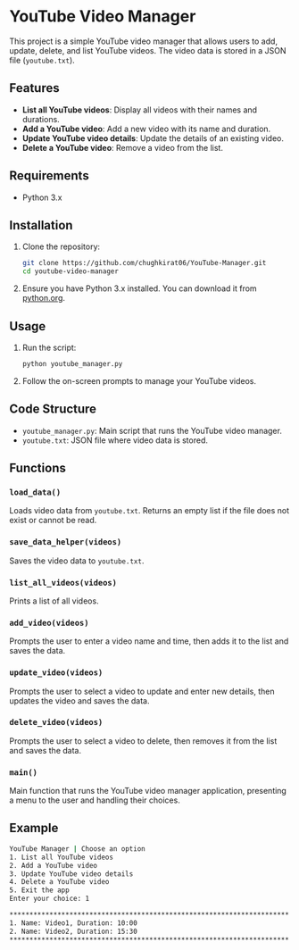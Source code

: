 # YouTube Video Manager

This project is a simple YouTube video manager that allows users to add, update, delete, and list YouTube videos. The video data is stored in a JSON file (`youtube.txt`).

## Features

- **List all YouTube videos**: Display all videos with their names and durations.
- **Add a YouTube video**: Add a new video with its name and duration.
- **Update YouTube video details**: Update the details of an existing video.
- **Delete a YouTube video**: Remove a video from the list.

## Requirements

- Python 3.x

## Installation

1. Clone the repository:
    ```bash
    git clone https://github.com/chughkirat06/YouTube-Manager.git
    cd youtube-video-manager
    ```

2. Ensure you have Python 3.x installed. You can download it from [python.org](https://www.python.org/downloads/).

## Usage

1. Run the script:
    ```bash
    python youtube_manager.py
    ```

2. Follow the on-screen prompts to manage your YouTube videos.

## Code Structure

- `youtube_manager.py`: Main script that runs the YouTube video manager.
- `youtube.txt`: JSON file where video data is stored.

## Functions

### `load_data()`

Loads video data from `youtube.txt`. Returns an empty list if the file does not exist or cannot be read.

### `save_data_helper(videos)`

Saves the video data to `youtube.txt`.

### `list_all_videos(videos)`

Prints a list of all videos.

### `add_video(videos)`

Prompts the user to enter a video name and time, then adds it to the list and saves the data.

### `update_video(videos)`

Prompts the user to select a video to update and enter new details, then updates the video and saves the data.

### `delete_video(videos)`

Prompts the user to select a video to delete, then removes it from the list and saves the data.

### `main()`

Main function that runs the YouTube video manager application, presenting a menu to the user and handling their choices.

## Example

```bash
YouTube Manager | Choose an option 
1. List all YouTube videos 
2. Add a YouTube video 
3. Update YouTube video details 
4. Delete a YouTube video 
5. Exit the app 
Enter your choice: 1

**********************************************************************
1. Name: Video1, Duration: 10:00
2. Name: Video2, Duration: 15:30
**********************************************************************